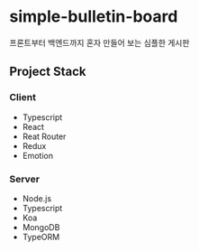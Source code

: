 # simple-bulletin-board
프론트부터 백엔드까지 혼자 만들어 보는 심플한 게시판

## Project Stack

### Client
- Typescript
- React
- Reat Router
- Redux
- Emotion

### Server
- Node.js
- Typescript
- Koa
- MongoDB
- TypeORM

